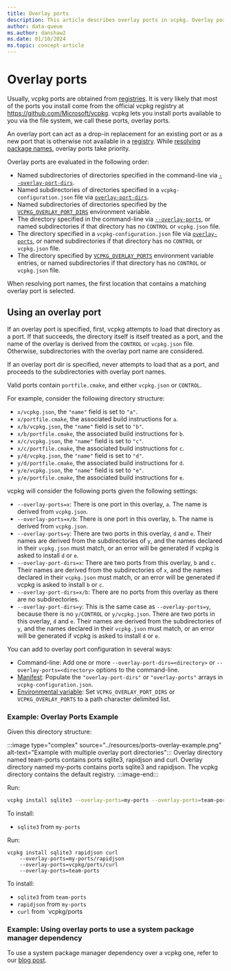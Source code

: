 ```yaml
---
title: Overlay ports
description: This article describes overlay ports in vcpkg. Overlay ports are used to force a specific port definition to be used by vcpkg during the package installation process.
author: data-queue
ms.author: danshaw2
ms.date: 01/10/2024
ms.topic: concept-article
---
```


# Overlay ports

Usually, vcpkg ports are obtained from [registries](../concepts/registries.md). It is very likely that most of the ports you install come from the official vcpkg registry at <https://github.com/Microsoft/vcpkg>. vcpkg lets you install ports available to you via the file system, we call these ports, overlay ports.

An overlay port can act as a drop-in replacement for an existing port or as a new port that is otherwise not available in a [registry](../maintainers/registries.md). While [resolving package names](../concepts/package-name-resolution.md), overlay ports take priority.

Overlay ports are evaluated in the following order:

* Named subdirectories of directories specified in the command-line via [`--overlay-port-dirs`](../commands/common-options.md#overlay-port-dirs).
* Named subdirectories of directories specified in a `vcpkg-configuration.json` file via [`overlay-port-dirs`](../reference/vcpkg-configuration-json.md).
* Named subdirectories of directories specified by the [`VCPKG_OVERLAY_PORT_DIRS`](../users/config-environment.md#vcpkg_overlay_port_dirs) environment variable.
* The directory specified in the command-line via [`--overlay-ports`](../commands/common-options.md#overlay-ports), or named subdirectories if that directory has no `CONTROL` or `vcpkg.json` file.
* The directory specified in a `vcpkg-configuration.json` file via [`overlay-ports`](../reference/vcpkg-configuration-json.md), or named subdirectories if that directory has no `CONTROL` or `vcpkg.json` file.
* The directory specified by [`VCPKG_OVERLAY_PORTS`](../users/config-environment.md#vcpkg_overlay_ports) environment variable entries, or named subdirectories if that directory has no `CONTROL` or `vcpkg.json` file.

When resolving port names, the first location that contains a matching overlay port is selected.

## Using an overlay port

If an overlay port is specified, first, vcpkg attempts to load that directory as a port. If that succeeds, the directory itself is itself treated as a port, and the name of the overlay is derived from the `CONTROL` or `vcpkg.json` file. Otherwise, subdirectories with the overlay port name are considered.

If an overlay port dir is specified, never attempts to load that as a port, and proceeds to the subdirectories with overlay port names.

Valid ports contain `portfile.cmake`, and either `vcpkg.json` or `CONTROL`.

For example, consider the following directory structure:

* `x/vcpkg.json`, the `"name"` field is set to `"a"`.
* `x/portfile.cmake`, the associated build instructions for `a`.
* `x/b/vcpkg.json`, the `"name"` field is set to `"b"`.
* `x/b/portfile.cmake`, the associated build instructions for `b`.
* `x/c/vcpkg.json`, the `"name"` field is set to `"c"`.
* `x/c/portfile.cmake`, the associated build instructions for `c`.
* `y/d/vcpkg.json`, the `"name"` field is set to `"d"`.
* `y/d/portfile.cmake`, the associated build instructions for `d`.
* `y/e/vcpkg.json`, the `"name"` field is set to `"e"`.
* `y/e/portfile.cmake`, the associated build instructions for `e`.

vcpkg will consider the following ports given the following settings:

* `--overlay-ports=x`: There is one port in this overlay, `a`. The name is derived from `vcpkg.json`.
* `--overlay-ports=x/b`: There is one port in this overlay, `b`. The name is derived from `vcpkg.json`.
* `--overlay-ports=y`: There are two ports in this overlay, `d` and `e`. Their names are derived from the subdirectories of `y`, and the names declared in their `vcpkg.json` must match, or an error will be generated if vcpkg is asked to install `d` or `e`.
* `--overlay-port-dirs=x`: There are two ports from this overlay, `b` and `c`. Their names are derived from the subdirectories of `x`, and the names declared in their `vcpkg.json` must match, or an error will be generated if vcpkg is asked to install `b` or `c`.
* `--overlay-port-dirs=x/b`: There are no ports from this overlay as there are no subdirectories.
* `--overlay-port-dirs=y`: This is the same case as `--overlay-ports=y`, because there is no `y/CONTROL` or `y/vcpkg.json`. There are two ports in this overlay, `d` and `e`. Their names are derived from the subdirectories of `y`, and the names declared in their `vcpkg.json` must match, or an error will be generated if vcpkg is asked to install `d` or `e`.

You can add to overlay port configuration in several ways:

* Command-line: Add one or more `--overlay-port-dirs=<directory>` or `--overlay-ports=<directory>` options to the command-line.
* [Manifest](../reference/vcpkg-configuration-json.md#overlay-ports): Populate the `"overlay-port-dirs"` or `"overlay-ports"` arrays in `vcpkg-configuration.json`.
* [Environmental variable](../users/config-environment.md#vcpkg_overlay_ports): Set `VCPKG_OVERLAY_PORT_DIRS` or `VCPKG_OVERLAY_PORTS` to a path character delimited list.

### Example: Overlay Ports Example

Given this directory structure:

:::image type="complex" source="../resources/ports-overlay-example.png" alt-text="Example with multiple overlay port directories":::
Overlay directory named team-ports contains ports sqlite3, rapidjson and curl. Overlay directory named my-ports contains ports sqlite3 and rapidjson. The vcpkg directory contains the default registry.
:::image-end:::

Run:

```bash
vcpkg install sqlite3 --overlay-ports=my-ports --overlay-ports=team-ports
```

To install:

* `sqlite3` from `my-ports`

Run:

```
vcpkg install sqlite3 rapidjson curl
    --overlay-ports=my-ports/rapidjson
    --overlay-ports=vcpkg/ports/curl
    --overlay-ports=team-ports
```

To install:

* `sqlite3` from `team-ports`
* `rapidjson` from `my-ports`
* `curl` from `vcpkg/ports

### Example: Using overlay ports to use a system package manager dependency

To use a system package manager dependency over a vcpkg one, refer to our [blog post](https://devblogs.microsoft.com/cppblog/using-system-package-manager-dependencies-with-vcpkg/).
